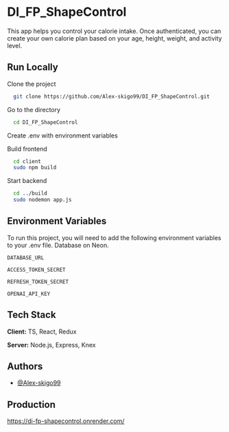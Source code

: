 # DI_FP_ShapeControl

 This app helps you control your calorie intake. Once authenticated, you can create your own calorie plan based on your age, height, weight, and activity level.

## Run Locally

Clone the project

```bash
  git clone https://github.com/Alex-skigo99/DI_FP_ShapeControl.git
```

Go to the  directory

```bash
  cd DI_FP_ShapeControl
```

Create .env with environment variables

Build frontend

```bash
  cd client
  sudo npm build
```
Start backend

```bash
  cd ../build
  sudo nodemon app.js
```

## Environment Variables

To run this project, you will need to add the following environment variables to your .env file.
Database on Neon.

`DATABASE_URL`

`ACCESS_TOKEN_SECRET`

`REFRESH_TOKEN_SECRET`

`OPENAI_API_KEY`


## Tech Stack

**Client:** 
TS, React, Redux 

**Server:** 
Node.js, Express, Knex

## Authors

- [@Alex-skigo99](https://www.github.com/Alex-skigo99)



## Production

https://di-fp-shapecontrol.onrender.com/
